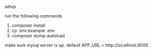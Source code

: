 setup

run the following commands

1. composer install
2. cp .env.example .env
3. composer dump-autoload


make sure mysql server is up.
default APP_URL = http://localhost:8000
